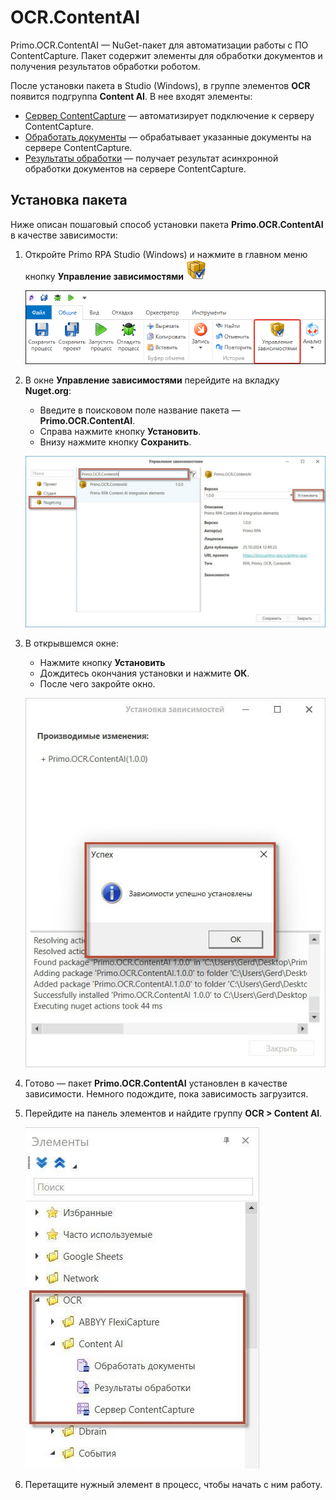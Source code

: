 # OCR.ContentAI

Primo.OCR.ContentAI — NuGet-пакет для автоматизации работы с ПО ContentCapture. Пакет содержит элементы для обработки документов и получения результатов обработки роботом.

После установки пакета в Studio (Windows), в группе элементов **OCR** появится подгруппа **Content AI**. В нее входят элементы:
* [Сервер ContentCapture](https://docs.primo-rpa.ru/primo-rpa/g_elements/el_extra/ocr-content-ai/attach-contentai-server) — автоматизирует подключение к серверу ContentCapture.
* [Обработать документы](https://docs.primo-rpa.ru/primo-rpa/g_elements/el_extra/ocr-content-ai/process-document-server) — обрабатывает указанные документы на сервере ContentCapture.
* [Результаты обработки](https://docs.primo-rpa.ru/primo-rpa/g_elements/el_extra/ocr-content-ai/get-process-result) — получает результат асинхронной обработки документов на сервере ContentCapture.

## Установка пакета

Ниже описан пошаговый способ установки пакета **Primo.OCR.ContentAI** в качестве зависимости:

1. Откройте Primo RPA Studio (Windows) и нажмите в главном меню кнопку **Управление зависимостями** <img src="../../../.gitbook/assets/managePackages32.png" alt="" data-size="line">

   ![](<../../../.gitbook/assets1/управление зависимостями.png>)

2. В окне **Управление зависимостями** перейдите на вкладку **Nuget.org**:
   * Введите в поисковом поле название пакета — **Primo.OCR.ContentAI**.
   * Справа нажмите кнопку **Установить**.
   * Внизу нажмите кнопку **Сохранить**.

   ![](<../../../.gitbook/assets1/windows_items/library/setup-nuget-content-ai.png>)

4. В открывшемся окне:
   * Нажмите кнопку **Установить**
   * Дождитесь окончания установки и нажмите **ОК**.
   * После чего закройте окно.

   ![](<../../../.gitbook/assets1/windows_items/library/setup-nuget-content-ai-2.png>)
 
5. Готово — пакет **Primo.OCR.ContentAI** установлен в качестве зависимости. Немного подождите, пока зависимость загрузится. 

6. Перейдите на панель элементов и найдите группу **OCR > Content AI**.

   ![](<../../../.gitbook/assets1/windows_items/library/ocr-content-ai-items.png>)

7. Перетащите нужный элемент в процесс, чтобы начать с ним работу.
